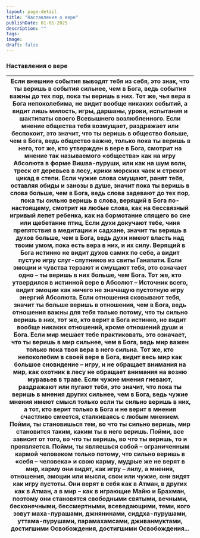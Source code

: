 ```yaml
---
layout: page-detail
title: "Наставления о вере"
publishDate: 01-01-2025
description: ""
tags:
image:
draft: false
---
```


### Наставления о вере

| Если внешние события выводят тебя из себя,  это знак, что ты веришь в события сильнее, чем в Бога,  ведь события важны до тех пор, пока ты веришь в них. Тот же, чья вера в Бога непоколебима,  не видит вообще никаких событий,  а видит лишь милость, игры, даршаны, уроки, испытания и шактипаты своего Всевышнего возлюбленного. Если мнение общества тебя возмущает,  раздражает или беспокоит, это значит,  что ты веришь в общество больше, чем в Бога, ведь общество важно,  только пока ты веришь в него, тот же, кто утвержден в вере в Бога,  смотрит на мнение так называемого «общества»  как на игру Абсолюта в форме Вишва-пуруши, или как на шум волн,  треск от деревьев в лесу,  крики морских чаек и стрекот цикад в степи. Если чужие слова смущают, ранят тебя,  оставляя обиды и занозы в душе,  значит пока ты веришь в слова больше, чем в Бога, ведь слова задевают до тех пор,  пока ты сильно веришь в слова, верящий в Бога по-настоящему, смотрит на любые слова,  как на бессвязный игривый лепет ребенка,  как на бормотание спящего во сне или щебетание птиц, Если духи докучают тебе, чиня препятствия  в медитации и садхане,  значит ты веришь в духов больше, чем в Бога, ведь духи имеют власть над твоим умом,  пока есть вера в них, и их силу. Верящий в Бога истинно не видит духов самих по себе,  а видит пустую игру слуг-спутников из свиты Ганапати. Если эмоции и чувства терзают и смущают тебя,  это означает одно – ты веришь в них больше, чем Бога. Тот же, кто утвердился в истинной вере в Абсолют – Источник всего,  видит эмоции как ничего не значащую  пустотную игру энергий Абсолюта. Если отношения сковывают тебя,  значит ты больше веришь в отношения, чем в Бога, ведь отношения важны для тебя только потому,  что ты сильно веришь в них, тот же, кто верит в Бога истинно,  не видит вообще никаких отношений,  кроме отношений души и Бога. Если мир мешает тебе практиковать,  это означает, что ты веришь в мир сильнее, чем в Бога,  ведь мир важен только пока твоя вера в него сильна. Тот же, кто непоколебим в своей вере в Бога,  видит весь мир как большое сновидение – игру,  и не обращает внимания на мир, как охотник в лесу не обращает внимания на возню муравьев в траве. Если чужие мнения гневают, раздражают или пугают тебя,  это значит, что пока ты веришь в мнения других  сильнее, чем в Бога, ведь чужие мнения имеют смысл  только если ты сильно веришь в них, а тот, кто верит только в Бога и не верит в мнения  счастливо смеется, сталкиваясь с любым мнением. Пойми, ты становишься тем, во что ты сильно веришь,  мир становится таким, каким ты в него веришь. Пойми, все зависит от того, во что ты веришь,  во что ты веришь, то и проявляется. Пойми, ты являешься собой –  ограниченным кармой человеком только потому,  что сильно веришь в «себя – человека» и свою карму, мудрые же не верят в мир, карму они видят, как игру – лилу,  а мнения, отношения, эмоции или мысли, свои или чужие,  они видят как игру пустоты. Они верят в себя как в Атман, в других как в Атман,  а в мир – как в играющие Майю и Брахман,  поэтому они становятся свободными святыми, вечными, бесконечными, бессмертными,  всеведающими,  теми, кого зовут маха-пурашами, джнянинами, сиддха-пурушами, уттама-пурушами,  парамахамсами, дживанмуктами, достигшими Освобождения,  достигшими Освобождения... |
| ----------------------------------------------------------------------------------------------------------------------------------------------------------------------------------------------------------------------------------------------------------------------------------------------------------------------------------------------------------------------------------------------------------------------------------------------------------------------------------------------------------------------------------------------------------------------------------------------------------------------------------------------------------------------------------------------------------------------------------------------------------------------------------------------------------------------------------------------------------------------------------------------------------------------------------------------------------------------------------------------------------------------------------------------------------------------------------------------------------------------------------------------------------------------------------------------------------------------------------------------------------------------------------------------------------------------------------------------------------------------------------------------------------------------------------------------------------------------------------------------------------------------------------------------------------------------------------------------------------------------------------------------------------------------------------------------------------------------------------------------------------------------------------------------------------------------------------------------------------------------------------------------------------------------------------------------------------------------------------------------------------------------------------------------------------------------------------------------------------------------------------------------------------------------------------------------------------------------------------------------------------------------------------------------------------------------------------------------------------------------------------------------------------------------------------------------------------------------------------------------------------------------------------------------------------------------------------------------------------------------------------------------------------------------------------------------------------------------------------------------------------------------------------------------------------------------------------------------------------------------------------------------------------------------------------------------------------------------------------------------------------------------------------------------------------------------------------------------------------------------------------------------------------------------------------------------------------------------------------------------------------------------------------------------------------------------------------------------------------------------------------------------------------- |
  
  

